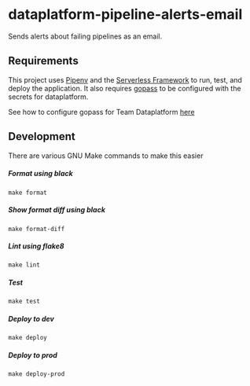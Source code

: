 # dataplatform-pipeline-alerts-email
Sends alerts about failing pipelines as an email.


## Requirements
This project uses [Pipenv](https://github.com/pypa/pipenv) and
the [Serverless Framework](https://www.serverless.com/) to run, test,
and deploy the application.
It also requires [gopass](https://github.com/gopasspw/gopass) to be configured
with the secrets for dataplatform.  

See how to configure gopass for Team Dataplatform
[here](https://github.oslo.kommune.no/origo-dataplatform/dataplatform-gopass-secrets)

## Development
There are various GNU Make commands to make this easier  

##### Format using black
`make format`
##### Show format diff using black
`make format-diff`  
##### Lint using flake8
`make lint`
##### Test
`make test`  
##### Deploy to dev
`make deploy`  
##### Deploy to prod
`make deploy-prod`
